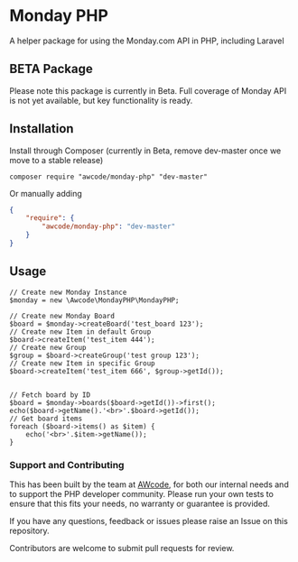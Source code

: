 # Monday PHP
A helper package for using the Monday.com API in PHP, including Laravel

## BETA Package
Please note this package is currently in Beta.
Full coverage of Monday API is not yet available, but key functionality is ready.


## Installation
Install through Composer (currently in Beta, remove dev-master once we move to a stable release)

```composer require "awcode/monday-php" "dev-master"```

Or manually adding

```json
{
    "require": {
        "awcode/monday-php": "dev-master"
    }
}
```

## Usage 

```include('vendor/autoload.php');
// Create new Monday Instance
$monday = new \Awcode\MondayPHP\MondayPHP;

// Create new Monday Board
$board = $monday->createBoard('test_board 123');
// Create new Item in default Group
$board->createItem('test_item 444');
// Create new Group
$group = $board->createGroup('test group 123');
// Create new Item in specific Group
$board->createItem('test_item 666', $group->getId());


// Fetch board by ID
$board = $monday->boards($board->getId())->first();
echo($board->getName().'<br>'.$board->getId());
// Get board items
foreach ($board->items() as $item) {
    echo('<br>'.$item->getName());
}

```

### Support and Contributing
This has been built by the team at [AWcode](https://awcode.com), for both our internal needs and to support the PHP developer community.
Please run your own tests to ensure that this fits your needs, no warranty or guarantee is provided.

If you have any questions, feedback or issues please raise an Issue on this repository.

Contributors are welcome to submit pull requests for review.
